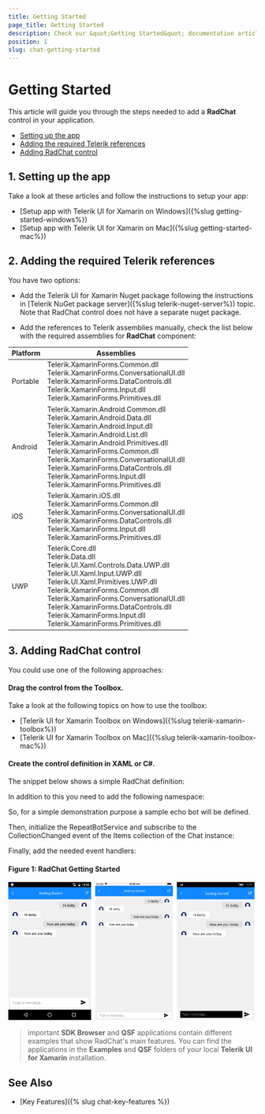 ```yaml
---
title: Getting Started
page_title: Getting Started
description: Check our &quot;Getting Started&quot; documentation article for Telerik Chat for Xamarin control.
position: 1
slug: chat-getting-started
---
```


# Getting Started

This article will guide you through the steps needed to add a **RadChat** control in your application.


* [Setting up the app](#1-setting-up-the-app)
* [Adding the required Telerik references](#2-adding-the-required-telerik-references)
* [Adding RadChat control](#3-adding-radchat-control)

## 1. Setting up the app

Take a look at these articles and follow the instructions to setup your app:

- [Setup app with Telerik UI for Xamarin on Windows]({%slug getting-started-windows%})
- [Setup app with Telerik UI for Xamarin on Mac]({%slug getting-started-mac%})

## 2. Adding the required Telerik references

You have two options:

* Add the Telerik UI for Xamarin Nuget package following the instructions in [Telerik NuGet package server]({%slug telerik-nuget-server%}) topic. Note that RadChat control does not have a separate nuget package. 

* Add the references to Telerik assemblies manually, check the list below with the required assemblies for **RadChat** component:

| Platform | Assemblies |
| -------- | ---------- |
| Portable | Telerik.XamarinForms.Common.dll <br/> Telerik.XamarinForms.ConversationalUI.dll <br /> Telerik.XamarinForms.DataControls.dll <br /> Telerik.XamarinForms.Input.dll <br /> Telerik.XamarinForms.Primitives.dll |
| Android  | Telerik.Xamarin.Android.Common.dll <br/> Telerik.Xamarin.Android.Data.dll <br/> Telerik.Xamarin.Android.Input.dll <br/> Telerik.Xamarin.Android.List.dll <br/> Telerik.Xamarin.Android.Primitives.dll <br/> Telerik.XamarinForms.Common.dll <br/> Telerik.XamarinForms.ConversationalUI.dll <br /> Telerik.XamarinForms.DataControls.dll <br /> Telerik.XamarinForms.Input.dll <br /> Telerik.XamarinForms.Primitives.dll |
| iOS      | Telerik.Xamarin.iOS.dll  <br/> Telerik.XamarinForms.Common.dll <br/> Telerik.XamarinForms.ConversationalUI.dll <br /> Telerik.XamarinForms.DataControls.dll <br /> Telerik.XamarinForms.Input.dll <br /> Telerik.XamarinForms.Primitives.dll |
| UWP      | Telerik.Core.dll <br/> Telerik.Data.dll <br/> Telerik.UI.Xaml.Controls.Data.UWP.dll <br/> Telerik.UI.Xaml.Input.UWP.dll <br/> Telerik.UI.Xaml.Primitives.UWP.dll <br/> Telerik.XamarinForms.Common.dll <br/> Telerik.XamarinForms.ConversationalUI.dll <br /> Telerik.XamarinForms.DataControls.dll <br /> Telerik.XamarinForms.Input.dll <br /> Telerik.XamarinForms.Primitives.dll |

## 3. Adding RadChat control

You could use one of the following approaches:

#### Drag the control from the Toolbox. 

Take a look at the following topics on how to use the toolbox:

* [Telerik UI for Xamarin Toolbox on Windows]({%slug telerik-xamarin-toolbox%})
* [Telerik UI for Xamarin Toolbox on Mac]({%slug telerik-xamarin-toolbox-mac%})

#### Create the control definition in XAML or C#.

The snippet below shows a simple RadChat definition:

<snippet id='chat-gettingstarted'/>

In addition to this you need to add the following namespace:

<snippet id='xmlns-telerikchat'/>

So, for a simple demonstration purpose a sample echo bot will be defined.

<snippet id='chat-gettingstarted-botservice' />

Then, initialize the RepeatBotService and subscribe to the CollectionChanged event of the Items collection of the Chat instance:

<snippet id='chat-getting-started-initiliaze' />
	
Finally, add the needed event handlers:

<snippet id='chat-getting-started-events' />
	
#### Figure 1: RadChat Getting Started

![Chat Getting Started](images/chat_getting_started.png)
	
>important **SDK Browser** and **QSF** applications contain different examples that show RadChat's main features. You can find the applications in the **Examples** and **QSF** folders of your local **Telerik UI for Xamarin** installation.

## See Also

- [Key Features]({% slug chat-key-features %})
